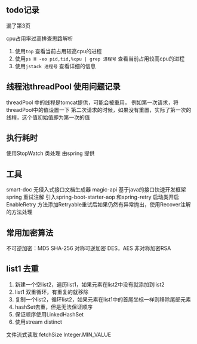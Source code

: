 ## todo记录

漏了第3页


cpu占用率过高排查思路解析

1. 使用`top` 查看当前占用较高cpu的进程
2. 使用`ps H -eo pid,tid,%cpu | grep 进程号` 查看当前占用较高cpu的进程
3. 使用`jstack 进程号` 查看详细的信息


## 线程池threadPool 使用问题记录
threadPool 中的线程是tomcat提供，可能会被重用，
例如第一次请求，将threadPool中的值设置一下
第二次请求的时候，如果没有重置，实际了第一次的线程，这个值初始值即为第一次的值 

## 执行耗时

使用StopWatch 类处理
由spring 提供


## 工具
smart-doc 无侵入式接口文档生成器
magic-api 基于java的接口快速开发框架
spring 重试注解
引入spring-boot-starter-aop 和spring-retry
启动类开启EnableRetry
方法添加Retryable重试后如果仍然有异常抛出，使用Recover注解的方法处理

## 常用加密算法
不可逆加密：MD5 SHA-256
对称可逆加密 DES，AES
非对称加密RSA

## list1 去重
1. 新建一个空list2，遍历list1，如果元素在list2中没有就添加到list2
2. list1 双重循环，有重复的就移除
3. 复制一个list2，循环list2，如果元素在list1中的首尾坐标一样则移除尾部元素
4. hashSet去重，但是无法保证顺序
5. 保证顺序使用LinkedHashSet
6. 使用stream distinct




文件流式读取
fetchSize Integer.MIN_VALUE



